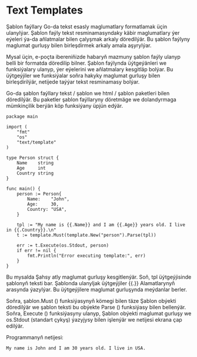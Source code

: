 # Text Templates

Şablon faýllary Go-da tekst esasly maglumatlary formatlamak üçin ulanylýar. Şablon faýly tekst resminamasyndaky käbir maglumatlary ýer eýeleri ýa-da aňlatmalar bilen çalyşmak arkaly döredilýär. Bu şablon faýlyny maglumat gurluşy bilen birleşdirmek arkaly amala aşyrylýar.

Mysal üçin, e-poçta ibereniňizde habaryň mazmuny şablon faýly ulanyp belli bir formatda döredilip bilner. Şablon faýlynda üýtgeýänleri we funksiýalary ulanyp, ýer eýelerini we aňlatmalary kesgitläp bolýar. Bu üýtgeýjiler we funksiýalar soňra hakyky maglumat gurluşy bilen birleşdirilýär, netijede taýýar tekst resminamasy bolýar.

Go-da şablon faýllary tekst / şablon we html / şablon paketleri bilen döredilýär. Bu paketler şablon faýllaryny döretmäge we dolandyrmaga mümkinçilik berýän köp funksiýany üpjün edýär.

```golang
package main

import (
    "fmt"
    "os"
    "text/template"
)

type Person struct {
    Name    string
    Age     int
    Country string
}

func main() {
    person := Person{
        Name:    "John",
        Age:     30,
        Country: "USA",
    }

    tpl := "My name is {{.Name}} and I am {{.Age}} years old. I live in {{.Country}}.\n"
    t := template.Must(template.New("person").Parse(tpl))

    err := t.Execute(os.Stdout, person)
    if err != nil {
        fmt.Println("Error executing template:", err)
    }
}
```

Bu mysalda Şahsy atly maglumat gurluşy kesgitlenýär. Soň, tpl üýtgeýjisinde şablonyň teksti bar. Şablonda ulanyljak üýtgeýjiler {{.}} Alamatlarynyň arasynda ýazylýar. Bu üýtgeýjilere maglumat gurluşynda meýdanlar berler.

Soňra, şablon.Must () funksiýasynyň kömegi bilen täze Şablon obýekti döredilýär we şablon teksti bu obýekte Parse () funksiýasy bilen bellenýär. Soňra, Execute () funksiýasyny ulanyp, Şablon obýekti maglumat gurluşy we os.Stdout (standart çykyş) ýazyjysy bilen işlenýär we netijesi ekrana çap edilýär.

Programmanyň netijesi:

```
My name is John and I am 30 years old. I live in USA.
```